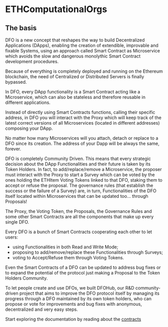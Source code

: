 # ETHComputationalOrgs

## The basis

DFO is a new concept that reshapes the way to build Decentralized Applications (DApps), enabling the creation of extendible, improvable and fixable Systems, using an approach called Smart Contract as Microservice which avoids the slow and dangerous monolythic Smart Contract development procedures.

Because of everything is completely deployed and running on the Ethereum blockchain, the need of Centralized or Distributed Servers is finally bypassed.

In DFO, every DApp functionality is a Smart Contract acting like a Microservice, which can also be stateless and therefore reusable in different applications.

Instead of directly using Smart Contracts functions, calling their specific address, in DFO you will interact with the Proxy which will keep track of the latest correct versions of all Microservices (located in different addresses) composing your DApp.

No matter how many Microservices will you attach, detach or replace to a DFO since its creation. The address of your Dapp will be always the same, forever.

DFO is completely Community Driven. This means that every strategic decision about the DApp Functionalities and their future is taken by its Token Holders. In fact, to add/replace/remove a Microservice, the proposer must interact with the Proxy to start a Survey which can be voted by the ones holding the ETHItem Voting Tokens linked to that DFO, staking them to accept or refuse the proposal. The governance rules (that establish the success or the failure of a Survey) are, in turn, Functionalities of the DFO itself located within Microservices that can be updated too... through Proposals!

The Proxy, the Voting Token, the Proposals, the Governance Rules and some other Smart Contracts are all the components that make up every single DFO.

Every DFO is a bunch of Smart Contracts cooperating each other to let users:
- using Functionalities in both Read and Write Mode;
- proposing to add/remove/replace these Functionalities through Surveys;
- voting to Accept/Refuse them through Voting Tokens.

Even the Smart Contracts of a DFO can be updated to address bug fixes or to expand the potential of the protocol just making a Proposal to the Token Holders Community.

To let people create and use DFOs, we built DFOHub, our R&D community-driven project that aims to improve the DFO protocol itself by managing its progress through a DFO maintained by its own token holders, who can propose or vote for improvements and bug fixes with anonymous, decentralized and very easy steps. 

Start exploring the documentation by reading about the [contracts](contracts/README.md)